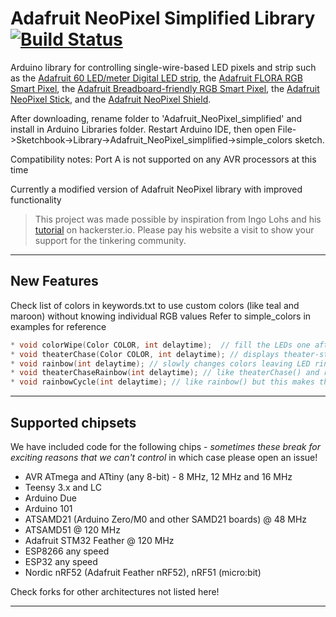 # Adafruit NeoPixel Simplified Library [![Build Status](https://travis-ci.org/adafruit/Adafruit_NeoPixel.svg?branch=master)](https://travis-ci.org/adafruit/Adafruit_NeoPixel)

Arduino library for controlling single-wire-based LED pixels and strip such as the [Adafruit 60 LED/meter Digital LED strip][strip], the [Adafruit FLORA RGB Smart Pixel][flora], the [Adafruit Breadboard-friendly RGB Smart Pixel][pixel], the [Adafruit NeoPixel Stick][stick], and the [Adafruit NeoPixel Shield][shield].

After downloading, rename folder to 'Adafruit_NeoPixel_simplified' and install in Arduino Libraries folder. Restart Arduino IDE, then open File->Sketchbook->Library->Adafruit_NeoPixel_simplified->simple_colors sketch.

Compatibility notes: Port A is not supported on any AVR processors at this time

Currently a modified version of Adafruit NeoPixel library with improved functionality

> This project was made possible by inspiration from Ingo Lohs and his [tutorial][tutorial] on hackerster.io. Please pay his website a visit to show your support for the tinkering community.

[flora]:  http://adafruit.com/products/1060
[strip]:  http://adafruit.com/products/1138
[pixel]:  http://adafruit.com/products/1312
[stick]:  http://adafruit.com/products/1426
[shield]: http://adafruit.com/products/1430
[tutorial]: https://www.hackster.io/ingo-lohs/myadafruit-neopixel-ring-with-12-leds-unboxing-15c9d1

---
## New Features
Check list of colors in keywords.txt to use custom colors (like teal and maroon) without knowing individual RGB values
Refer to simple_colors in examples for reference
```c
* void colorWipe(Color COLOR, int delaytime);  // fill the LEDs one after the other with a color
* void theaterChase(Color COLOR, int delaytime); // displays theater-style crawling lights in color of choice
* void rainbow(int delaytime); // slowly changes colors leaving LED ring/strip/matrix with two-tone lights
* void theaterChaseRainbow(int delaytime); // like theaterChase() and rainbow() mixed together
* void rainbowCycle(int delaytime); // like rainbow() but this makes the rainbow equally distributed throughout
```

---

## Supported chipsets

We have included code for the following chips - *sometimes these break for exciting reasons that we can't control* in which case please open an issue!

 * AVR ATmega and ATtiny (any 8-bit) - 8 MHz, 12 MHz and 16 MHz
 * Teensy 3.x and LC
 * Arduino Due
 * Arduino 101
 * ATSAMD21 (Arduino Zero/M0 and other SAMD21 boards) @ 48 MHz
 * ATSAMD51 @ 120 MHz
 * Adafruit STM32 Feather @ 120 MHz
 * ESP8266 any speed
 * ESP32 any speed
 * Nordic nRF52 (Adafruit Feather nRF52), nRF51 (micro:bit)

Check forks for other architectures not listed here!

---
